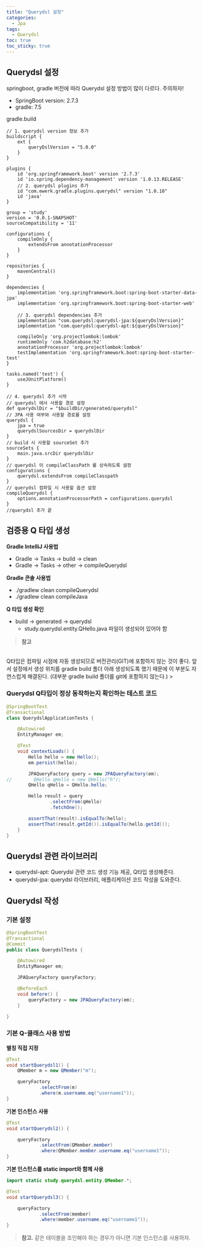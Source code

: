 ```yaml
---
title: "Querydsl 설정"
categories:
  - Jpa
tags:
  - Querydsl
toc: true
toc_sticky: true
---
```


## Querydsl 설정

springboot, gradle 버전에 따라 Querydsl 설정 방법이 많이 다르다. 주의하자!

- SpringBoot version: 2.7.3
- gradle: 7.5

gradle.build
```
// 1. querydsl version 정보 추가
buildscript {
	ext {
		queryDslVersion = "5.0.0"
	}
}

plugins {
	id 'org.springframework.boot' version '2.7.3'
	id 'io.spring.dependency-management' version '1.0.13.RELEASE'
	// 2. querydsl plugins 추가
	id "com.ewerk.gradle.plugins.querydsl" version "1.0.10"
	id 'java'
}

group = 'study'
version = '0.0.1-SNAPSHOT'
sourceCompatibility = '11'

configurations {
	compileOnly {
		extendsFrom annotationProcessor
	}
}

repositories {
	mavenCentral()
}

dependencies {
	implementation 'org.springframework.boot:spring-boot-starter-data-jpa'
	implementation 'org.springframework.boot:spring-boot-starter-web'

	// 3. querydsl dependencies 추가
	implementation "com.querydsl:querydsl-jpa:${queryDslVersion}"
	implementation "com.querydsl:querydsl-apt:${queryDslVersion}"

	compileOnly 'org.projectlombok:lombok'
	runtimeOnly 'com.h2database:h2'
	annotationProcessor 'org.projectlombok:lombok'
	testImplementation 'org.springframework.boot:spring-boot-starter-test'
}

tasks.named('test') {
	useJUnitPlatform()
}

// 4. querydsl 추가 시작
// querydsl 에서 사용할 경로 설정
def querydslDir = "$buildDir/generated/querydsl"
// JPA 사용 여부와 사용할 경로를 설정
querydsl {
	jpa = true
	querydslSourcesDir = querydslDir
}
// build 시 사용할 sourceSet 추가
sourceSets {
	main.java.srcDir querydslDir
}
// querydsl 이 compileClassPath 를 상속하도록 설정
configurations {
	querydsl.extendsFrom compileClasspath
}
// querydsl 컴파일 시 사용할 옵션 설정
compileQuerydsl {
	options.annotationProcessorPath = configurations.querydsl
}
//querydsl 추가 끝
```

## 검증용 Q 타입 생성

**Gradle IntelliJ 사용법**

- Gradle → Tasks → build → clean
- Gradle → Tasks → other → compileQuerydsl

**Gradle 콘솔 사용법**

- ./gradlew clean compileQuerydsl
- ./gradlew clean compileJava

**Q 타입 생성 확인**

- build → generated → querydsl
    - study.querydsl.entity.QHello.java 파일이 생성되어 있어야 함

> **참고**
<br>
Q타입은 컴파일 시점에 자동 생성되므로 버전관리(GIT)에 포함하지 않는 것이 좋다. 앞서 설정에서 생성 위치를 gradle build 폴더 아래 생성되도록 했기 때문에 이 부분도 자연스럽게 해결된다. (대부분 gradle build 폴더를 git에 포함하지 않는다.)
>

### Querydsl Q타입이 정상 동작하는지 확인하는 테스트 코드

```java
@SpringBootTest
@Transactional
class QuerydslApplicationTests {

    @Autowired
    EntityManager em;

    @Test
    void contextLoads() {
        Hello hello = new Hello();
        em.persist(hello);

        JPAQueryFactory query = new JPAQueryFactory(em);
//        QHello qHello = new QHello("h");
        QHello qHello = QHello.hello;

        Hello result = query
                .selectFrom(qHello)
                .fetchOne();

        assertThat(result).isEqualTo(hello);
        assertThat(result.getId()).isEqualTo(hello.getId());
    }
}

```

## Querydsl 관련 라이브러리

- querydsl-apt: Querydsl 관련 코드 생성 기능 제공, Q타입 생성해준다.
- querydsl-jpa: querydsl 라이브러리, 애플리케이션 코드 작성을 도와준다.

## Querydsl 작성

### 기본 설정

```java
@SpringBootTest
@Transactional
@Commit
public class QuerydslTests {

    @Autowired
    EntityManager em;

    JPAQueryFactory queryFactory;

    @BeforeEach
    void before() {
        queryFactory = new JPAQueryFactory(em);
    }

}
```

### 기본 Q-클래스 사용 방법

**별칭 직접 지정**

```java
@Test
void startQuerydsl1() {
    QMember m = new QMember("m");

    queryFactory
            .selectFrom(m)
            .where(m.username.eq("username1"));
}
```

**기본 인스턴스 사용**

```java
@Test
void startQuerydsl2() {

    queryFactory
            .selectFrom(QMember.member)
            .where(QMember.member.username.eq("username1"));
}
```

**기본 인스턴스를 static import와 함께 사용**

```java
import static study.querydsl.entity.QMember.*;

@Test
void startQuerydsl3() {

    queryFactory
            .selectFrom(member)
            .where(member.username.eq("username1"));
}
```

> **참고.**
같은 테이블을 조인해야 하는 경우가 아니면 기본 인스턴스를 사용하자.
>